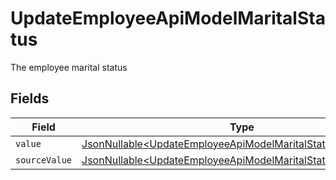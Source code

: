 # UpdateEmployeeApiModelMaritalStatus

The employee marital status


## Fields

| Field                                                                                                                                      | Type                                                                                                                                       | Required                                                                                                                                   | Description                                                                                                                                |
| ------------------------------------------------------------------------------------------------------------------------------------------ | ------------------------------------------------------------------------------------------------------------------------------------------ | ------------------------------------------------------------------------------------------------------------------------------------------ | ------------------------------------------------------------------------------------------------------------------------------------------ |
| `value`                                                                                                                                    | [JsonNullable\<UpdateEmployeeApiModelMaritalStatusValue>](../../models/components/UpdateEmployeeApiModelMaritalStatusValue.md)             | :heavy_minus_sign:                                                                                                                         | N/A                                                                                                                                        |
| `sourceValue`                                                                                                                              | [JsonNullable\<UpdateEmployeeApiModelMaritalStatusSourceValue>](../../models/components/UpdateEmployeeApiModelMaritalStatusSourceValue.md) | :heavy_minus_sign:                                                                                                                         | N/A                                                                                                                                        |